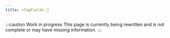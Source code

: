 ```yaml
---
title: <TagField> 🚧
---
```


:::caution Work in progress
This page is currently being rewritten and is not complete or may have missing information.
:::